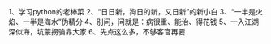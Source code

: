 1、学习python的老棒菜
2、“日日新，狗日的新，又日新”的新小白
3、“一半是火焰、一半是海水”伪精分
4、别问，问就是：病很重、能治、得花钱
5、一入江湖深似海，坑蒙拐骗靠大家
6、先点这么多，不够客官再要
